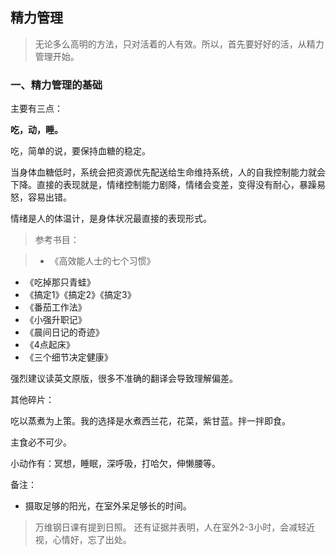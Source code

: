 ## 精力管理

>无论多么高明的方法，只对活着的人有效。所以，首先要好好的活，从精力管理开始。

### 一、精力管理的基础

主要有三点：

**吃，动，睡。**

吃，简单的说，要保持血糖的稳定。

当身体血糖低时，系统会把资源优先配送给生命维持系统，人的自我控制能力就会下降。直接的表现就是，情绪控制能力剧降，情绪会变差，变得没有耐心，暴躁易怒，容易出错。

情绪是人的体温计，是身体状况最直接的表现形式。

> 参考书目：

> - 《高效能人士的七个习惯》
- 《吃掉那只青蛙》
- 《搞定1》《搞定2》《搞定3》
- 《番茄工作法》
- 《小强升职记》
- 《晨间日记的奇迹》
- 《4点起床》
- 《三个细节决定健康》

强烈建议读英文原版，很多不准确的翻译会导致理解偏差。

其他碎片：

吃以蒸煮为上策。我的选择是水煮西兰花，花菜，紫甘蓝。拌一拌即食。

主食必不可少。

小动作有：冥想，睡眠，深呼吸，打哈欠，伸懒腰等。

备注：

- 摄取足够的阳光，在室外呆足够长的时间。

> 万维钢日课有提到日照。
> 还有证据并表明，人在室外2-3小时，会减轻近视，心情好，忘了出处。

